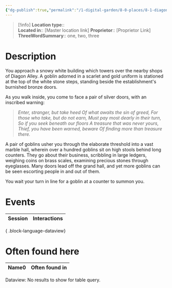 ```yaml
---
{"dg-publish":true,"permalink":"/1-digital-garden/8-0-places/8-1-diagon-alley/8-1-08-gringott-s-bank/","tags":["#place","#diagon-alley","#service-building"]}
---
```


>[!info]
>**Location type**::  
>**Located in**:: [Master location link]
>**Proprietor**:: [Proprietor Link]
>**ThreeWordSummary**:: one, two, three 

# Description

You approach a snowy white building which towers over the nearby shops of Diagon Alley. A goblin adorned in a scarlet and gold uniform is stationed at the top of the white stone steps, standing beside the establishment's burnished bronze doors. 

As you walk inside, you come to face a pair of silver doors, with an inscribed warning:

>*Enter, stranger, but take heed* 
>*Of what awaits the sin of greed,*
>*For those who take, but do not earn,* 
>*Must pay most dearly in their turn,*
>*So if you seek beneath our floors* 
>*A treasure that was never yours,*
>*Thief, you have been warned, beware* 
>*Of finding more than treasure there.*

A pair of goblins usher you through the elaborate threshold into a vast marble hall, wherein over a hundred goblins sit on high stools behind long counters. They go about their business, scribbling in large ledgers, weighing coins on brass scales, examining precious stones through eyeglasses. Many doors lead off the grand hall, and yet more goblins can be seen escorting people in and out of them.

You wait your turn in line for a goblin at a counter to summon you.

# Events

| Session | Interactions |
| ------- | ------------ |

{ .block-language-dataview}

# Often found here

<div><table class="dataview table-view-table"><thead class="table-view-thead"><tr class="table-view-tr-header"><th class="table-view-th"><span>Name</span><span class="dataview small-text">0</span></th><th class="table-view-th"><span>Often found in</span></th></tr></thead><tbody class="table-view-tbody"></tbody></table><div class="dataview dataview-error-box"><p class="dataview dataview-error-message">Dataview: No results to show for table query.</p></div></div>